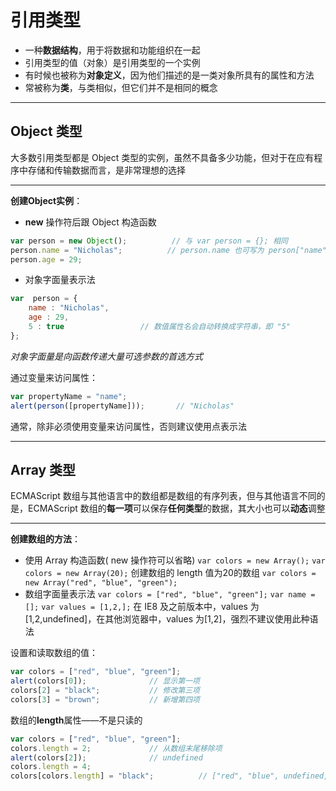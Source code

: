# 引用类型

- 一种**数据结构**，用于将数据和功能组织在一起
- 引用类型的值（对象）是引用类型的一个实例
- 有时候也被称为**对象定义**，因为他们描述的是一类对象所具有的属性和方法
- 常被称为**类**，与类相似，但它们并不是相同的概念

---
## Object 类型

大多数引用类型都是 Object 类型的实例，虽然不具备多少功能，但对于在应有程序中存储和传输数据而言，是非常理想的选择

---
**创建Object实例**：
- **new** 操作符后跟 Object 构造函数
```js
var person = new Object();          // 与 var person = {}; 相同
person.name = "Nicholas";          // person.name 也可写为 person["name"]
person.age = 29;
```

- 对象字面量表示法
```js
var  person = {
    name : "Nicholas",
    age : 29,
    5 : true                 // 数值属性名会自动转换成字符串，即 "5"
};
```
*对象字面量是向函数传递大量可选参数的首选方式*

通过变量来访问属性：
```js
var propertyName = "name";
alert(person([propertyName]));       // "Nicholas"
```
通常，除非必须使用变量来访问属性，否则建议使用点表示法

---
## Array 类型

ECMAScript 数组与其他语言中的数组都是数组的有序列表，但与其他语言不同的是，ECMAScript 数组的**每一项**可以保存**任何类型**的数据，其大小也可以**动态**调整

---
**创建数组的方法**：
- 使用 Array 构造函数( new 操作符可以省略)
`var colors = new Array();`
`var colors = new Array(20);`        创建数组的 length 值为20的数组
`var colors = new Array("red", "blue", "green");`
- 数组字面量表示法
`var colors = ["red", "blue", "green"];`
`var name = [];`
`var values = [1,2,];`    在 IE8 及之前版本中，values 为[1,2,undefined]，在其他浏览器中，values 为[1,2]，强烈不建议使用此种语法

设置和读取数组的值：
```js
var colors = ["red", "blue", "green"];
alert(colors[0]);              // 显示第一项
colors[2] = "black";           // 修改第三项
colors[3] = "brown";           // 新增第四项
```

数组的**length**属性——不是只读的
```js
var colors = ["red", "blue", "green"];
colors.length = 2;             // 从数组末尾移除项
alert(colors[2]);              // undefined
colors.length = 4;
colors[colors.length] = "black";          // ["red", "blue", undefined,"black"]，新增第5项，空位补undefined

```





